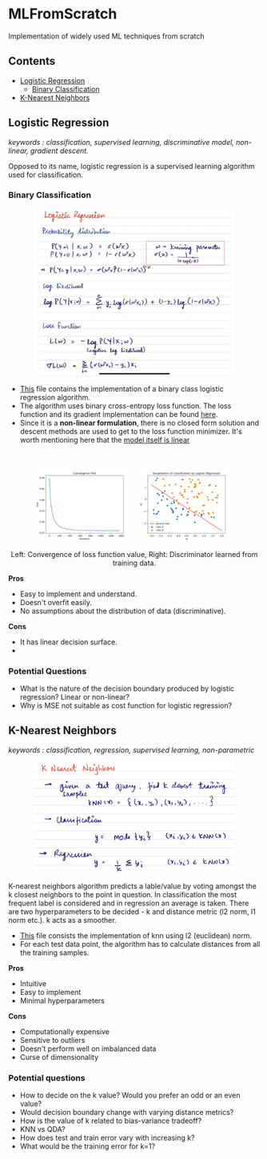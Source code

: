 # MLFromScratch
Implementation of widely used ML techniques from scratch

## Contents
- [Logistic Regression](#logistic-regression)
    - [Binary Classification](#binary-classification)
- [K-Nearest Neighbors](#k-nearest-neighbors)


## Logistic Regression

_keywords : classification, supervised learning, discriminative model, non-linear, gradient descent._

Opposed to its name, logistic regression is a supervised learning algorithm used for classification. 

### Binary Classification

<p align="center">
<img src="logistic-regression/images/theory.jpg" alt="theory" width="400"/>
</p>

- [This](logistic-regression/logistic_regression.py) file contains the implementation of a binary class logistic regression algorithm. 
- The algorithm uses binary cross-entropy loss function. The loss function and its gradient implementation can be found [here](cost_func.py).
- Since it is a **non-linear formulation**, there is no closed form solution and descent methods are used to get to the loss function minimizer. It's worth mentioning here that the [model itself is linear](https://sebastianraschka.com/faq/docs/logistic_regression_linear.html)

<br/>

<p align="center">
<img src="logistic-regression/images/lossfunc.png" alt="loss function" width="200"/>
<img src="logistic-regression/images/discriminator.png" alt="discriminator" width="200"/>
</p>
<p align = "center">
Left: Convergence of loss function value, Right: Discriminator learned from training data.
</p>

**Pros**
- Easy to implement and understand.
- Doesn't overfit easily. 
- No assumptions about the distribution of data (discriminative).

**Cons**
- It has linear decision surface.
- 

### Potential Questions
- What is the nature of the decision boundary produced by logistic regression? Linear or non-linear?
- Why is MSE not suitable as cost function for logistic regression?


## K-Nearest Neighbors

_keywords : classification, regression, supervised learning, non-parametric_

<p align="center">
<img src="knn/images/theory.jpeg" alt="theory_knn" width="400"/>
</p>

K-nearest neighbors algorithm predicts a lable/value by voting amongst the k closest neighbors to the point in question. In classification the most frequent label is considered and in regression an average is taken. There are two hyperparameters to be decided - k and distance metric (l2 norm, l1 norm etc.). k acts as a smoother.

- [This](knn/knn.py) file consists the implementation of knn using l2 (euclidean) norm. 
- For each test data point, the algorithm has to calculate distances from all the training samples.

**Pros**
- Intuitive
- Easy to implement
- Minimal hyperparameters

**Cons**
- Computationally expensive
- Sensitive to outliers
- Doesn't perform well on imbalanced data
- Curse of dimensionality

### Potential questions
- How to decide on the k value? Would you prefer an odd or an even value?
- Would decision boundary change with varying distance metrics?
- How is the value of k related to bias-variance tradeoff?
- KNN vs QDA?
- How does test and train error vary with increasing k?
- What would be the training error for k=1?
